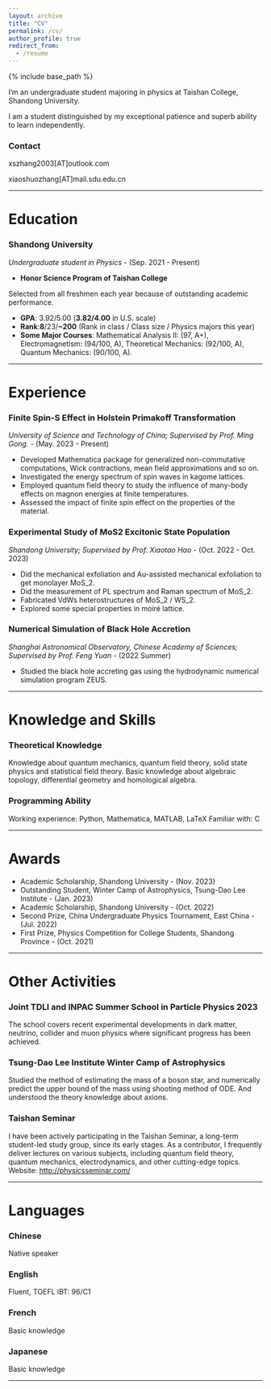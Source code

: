 ```yaml
---
layout: archive
title: "CV"
permalink: /cv/
author_profile: true
redirect_from:
  - /resume
---
```


{% include base_path %}


I’m an undergraduate student majoring in physics at Taishan College, Shandong University.

I am a student distinguished by my exceptional patience and superb ability to learn independently.

### **Contact**

xszhang2003[AT]outlook.com

xiaoshuozhang[AT]mail.sdu.edu.cn

---

# Education

### Shandong University

*Undergraduate student in Physics -* (Sep. 2021 - Present)

- **Honor Science Program of Taishan College**
  
Selected from all freshmen each year because of outstanding academic performance.

- **GPA**: 3.92/5.00 (**3.82/4.00** in U.S. scale)
- **Rank**:**8**/23/**~200** (Rank in class / Class size / Physics majors this year)
- **Some Major Courses**:
  Mathematical Analysis II: (97, A+), Electromagnetism: (94/100, A), Theoretical Mechanics: (92/100, A), Quantum Mechanics: (90/100, A).


---

# Experience

### Finite Spin-S Effect in Holstein Primakoff Transformation

*University of Science and Technology of China; Supervised by Prof. Ming Gong.* - (May. 2023 - Present)

- Developed Mathematica package for generalized non-commutative computations, Wick contractions, mean field approximations and so on.
- Investigated the energy spectrum of spin waves in kagome lattices.
- Employed quantum field theory to study the influence of many-body effects on magnon energies at finite temperatures.
- Assessed the impact of finite spin effect on the properties of the material.

### Experimental Study of MoS2 Excitonic State Population

*Shandong University; Supervised by Prof. Xiaotao Hao* - (Oct. 2022 - Oct. 2023)

- Did the mechanical exfoliation and Au-assisted mechanical exfoliation to get monolayer MoS_2.
- Did the measurement of PL spectrum and Raman spectrum of MoS_2.
- Fabricated VdWs heterostructures of MoS_2 / WS_2.
- Explored some special properties in moiré lattice.

### Numerical Simulation of Black Hole Accretion

*Shanghai Astronomical Observatory, Chinese Academy of Sciences; Supervised by Prof. Feng Yuan* - (2022 Summer)

- Studied the black hole accreting gas using the hydrodynamic numerical simulation program ZEUS.

---

# Knowledge and Skills


### Theoretical Knowledge

Knowledge about quantum mechanics, quantum field theory, solid state physics and statistical field theory. Basic knowledge about algebraic topology, differential geometry and homological algebra.

### Programming Ability

Working experience: Python, Mathematica, MATLAB, LaTeX
Familiar with: C

---

# Awards

- Academic Scholarship, Shandong University - (Nov. 2023)
- Outstanding Student, Winter Camp of Astrophysics, Tsung-Dao Lee Institute - (Jan. 2023)
- Academic Scholarship, Shandong University - (Oct. 2022)
- Second Prize, China Undergraduate Physics Tournament, East China - (Jul. 2022)
- First Prize, Physics Competition for College Students, Shandong Province - (Oct. 2021)

---

# Other Activities

### Joint TDLI and INPAC Summer School in Particle Physics 2023

The school covers recent experimental developments in dark matter, neutrino, collider and muon physics where significant progress has been achieved.

### Tsung-Dao Lee Institute Winter Camp of Astrophysics

Studied the method of estimating the mass of a boson star, and numerically predict the upper bound of the mass using shooting method of ODE. And understood the theory knowledge about axions.

### Taishan Seminar

I have been actively participating in the Taishan Seminar, a long-term student-led study group, since its early stages. As a contributor, I frequently deliver lectures on various subjects, including quantum field theory, quantum mechanics, electrodynamics, and other cutting-edge topics. Website: http://physicsseminar.com/

---

# Languages

### Chinese

Native speaker

### English

Fluent, TOEFL iBT: 96/C1

### French

Basic knowledge

### Japanese

Basic knowledge

---
